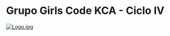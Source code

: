 # Grupo Girls Code KCA - Ciclo IV

[![Logo.jpg](https://i.postimg.cc/kMyVfNq1/Logo.jpg)](https://postimg.cc/BtXQvK8H)
